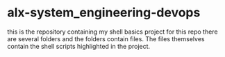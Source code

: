 # alx-system_engineering-devops
this is the repository containing my shell basics project 
for this repo there are several  folders and the folders contain 
files. The files themselves contain the shell scripts highlighted in the project.
